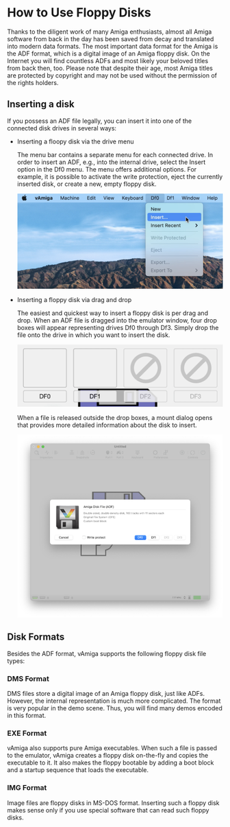 # How to Use Floppy Disks

Thanks to the diligent work of many Amiga enthusiasts, almost all Amiga software from back in the day has been saved from decay and translated into modern data formats. The most important data format for the Amiga is the ADF format, which is a digital image of an Amiga floppy disk. On the Internet you will find countless ADFs and most likely your beloved titles from back then, too. Please note that despite their age, most Amiga titles are protected by copyright and may not be used without the permission of the rights holders.

## Inserting a disk

If you possess an ADF file legally, you can insert it into one of the connected disk drives in several ways:
							
- Inserting a floopy disk via the drive menu

    The menu bar contains a separate menu for each connected drive. In order to insert an ADF, e.g., into the internal drive, select the Insert option in the Df0 menu. The	menu offers additional options. For example, it is possible to activate the write protection, eject the currently inserted disk, or create a new, empty floppy disk.

    ![Drive menu](../images/References/media1.png "Drive menu")

- Inserting a floppy disk via drag and drop

    The easiest and quickest way to insert a floppy disk is per drag and drop. When an ADF file is dragged into the emulator window, four drop boxes will appear representing drives Df0 through Df3. Simply drop the file onto the drive in which you want to insert the disk.

    ![Drag and Drop](../images/References/media2.png "Drag and Drop")

	When a file is released outside the drop boxes, a mount dialog opens that provides more detailed information about the disk to insert.

    ![Media Dialog](../images/References/media3.png "Media Dialog")

## Disk Formats

Besides the ADF format, vAmiga supports the following floppy disk file types:

### DMS Format

DMS files store a digital image of an Amiga floppy disk, just like ADFs. However, the internal representation is much more complicated. The format is very popular in the demo scene. Thus, you will find many demos encoded in this format.

### EXE Format
	
vAmiga also supports pure Amiga executables. When such a file is passed to the emulator, vAmiga creates a floppy disk on-the-fly and copies the executable to it. It also makes the floppy bootable by adding a boot block and a startup sequence that loads the executable.

### IMG Format

Image files are floppy disks in MS-DOS format. Inserting such a floppy disk makes sense only if you use special software that can read such floppy disks.
